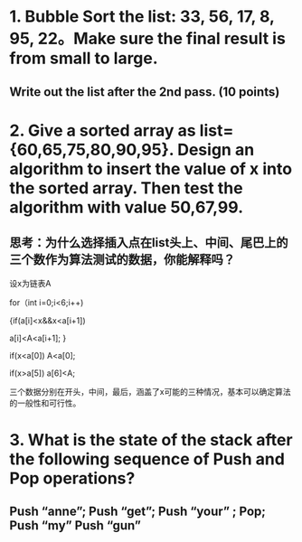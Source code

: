 # 1. Bubble Sort the list: 33, 56, 17, 8, 95, 22。Make sure the final result is from small to large.
## Write out the list after the 2nd pass. (10 points) 

# 2. Give a sorted array as list={60,65,75,80,90,95}. Design an algorithm to insert the value of x into the sorted array. Then test the algorithm with value 50,67,99. 
## 思考：为什么选择插入点在list头上、中间、尾巴上的三个数作为算法测试的数据，你能解释吗？

设x为链表A

for（int i=0;i<6;i++)

{if(a[i]<x&&x<a[i+1])

   a[i]<A<a[i+1]; }

if(x<a[0]) A<a[0];

if(x>a[5]) a[6]<A;

三个数据分别在开头，中间，最后，涵盖了x可能的三种情况，基本可以确定算法的一般性和可行性。

# 3. What is the state of the stack after the following sequence of Push and Pop operations? 
## Push “anne”; Push “get”; Push “your” ; Pop; Push “my” Push “gun” 